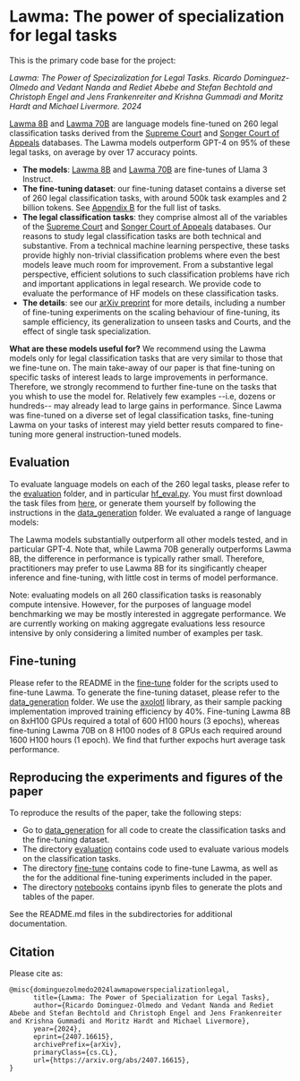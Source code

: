 # Lawma: The power of specialization for legal tasks

This is the primary code base for the project:

*Lawma: The Power of Specizalization for Legal Tasks. Ricardo Dominguez-Olmedo and Vedant Nanda and Rediet Abebe and Stefan Bechtold and Christoph Engel and Jens Frankenreiter and Krishna Gummadi and Moritz Hardt and Michael Livermore. 2024*

[Lawma 8B](https://huggingface.co/ricdomolm/lawma-8b) and [Lawma 70B](https://huggingface.co/ricdomolm/lawma-70b) are language models fine-tuned on 260 legal classification tasks derived from the [Supreme Court](http://scdb.wustl.edu/data.php) and [Songer Court of Appeals](www.songerproject.org/us-courts-of-appeals-databases.html) databases. The Lawma models outperform GPT-4 on 95\% of these legal tasks, on average by over 17 accuracy points.

* **The models**: [Lawma 8B](https://huggingface.co/ricdomolm/lawma-8b) and [Lawma 70B](https://huggingface.co/ricdomolm/lawma-70b) are fine-tunes of Llama 3 Instruct.
* **The fine-tuning dataset**: our fine-tuning dataset contains a diverse set of 260 legal classification tasks, with around 500k task examples and 2 billion tokens. See [Appendix B](https://arxiv.org/abs/2407.16615) for the full list of tasks.
* **The legal classification tasks**: they comprise almost all of the variables of the [Supreme Court](http://scdb.wustl.edu/data.php) and [Songer Court of Appeals](www.songerproject.org/us-courts-of-appeals-databases.html) databases. Our reasons to study legal classification tasks are both technical and substantive. From a technical machine learning perspective, these tasks provide highly non-trivial classification problems where
even the best models leave much room for improvement. From a substantive legal perspective, efficient
solutions to such classification problems have rich and important applications in legal research. We provide code to evaluate the performance of HF models on these classification tasks.
* **The details**: see our [arXiv preprint](https://arxiv.org/abs/2407.16615) for more details, including a number of fine-tuning experiments on the
scaling behaviour of fine-tuning, its sample efficiency, its generalization to unseen tasks and Courts, and the effect of single task specialization.

**What are these models useful for?** We recommend using the Lawma models only for legal classification tasks that are very similar to those that we fine-tune on. The main take-away of our paper is that fine-tuning on specific tasks of interest leads to large improvements in performance. Therefore, we strongly recommend to further fine-tune on the tasks that you whish to use the model for. Relatively few examples --i.e, dozens or hundreds-- may already lead to large gains in performance. Since Lawma was fine-tuned on a diverse set of legal classification tasks, fine-tuning Lawma on your tasks of interest may yield better resuts compared to fine-tuning more general instruction-tuned models.

## Evaluation

To evaluate language models on each of the 260 legal tasks, please refer to the [evaluation](evaluation/) folder, and in particular [hf_eval.py](evaluation/hf_eval.py). You must first download the task files from [here](), or generate them yourself by following the instructions in the [data_generation](data_generation/) folder. We evaluated a range of language models:

The Lawma models substantially outperform all other models tested, and in particular GPT-4. Note that, while Lawma 70B generally outperforms Lawma 8B, the difference in performance is typically rather small. Therefore, practitioners may prefer to use Lawma 8B for its singificantly cheaper inference and fine-tuning, with little cost in terms of model performance.

Note: evaluating models on all 260 classification tasks is reasonably compute intensive. However, for the purposes of language model benchmarking we may be mostly interested in aggregate performance. We are currently working on making aggregate evaluations less resource intensive by only considering a limited number of examples per task.

## Fine-tuning

Please refer to the README in the [fine-tune](fine-tune/) folder for the scripts used to fine-tune Lawma. To generate the fine-tuning dataset, please refer to the [data_generation](data_generation/) folder. We use the [axolotl](https://github.com/OpenAccess-AI-Collective/axolotl) library, as their sample packing implementation improved training efficiency by 40%. Fine-tuning Lawma 8B on 8xH100 GPUs required a total of 600 H100 hours (3 epochs), whereas fine-tuning Lawma 70B on 8 H100 nodes of 8 GPUs each required around 1600 H100 hours (1 epoch). We find that further expochs hurt average task performance.

## Reproducing the experiments and figures of the paper

To reproduce the results of the paper, take the following steps:
* Go to [data_generation](data_generation/) for all code to create the classification tasks and the fine-tuning dataset.
* The directory [evaluation](evaluation/) contains code used to evaluate various models on the classification tasks.
* The directory [fine-tune](fine-tune/) contains code to fine-tune Lawma, as well as the for the additional fine-tuning experiments included in the paper.
* The directory [notebooks](notebooks/) contains ipynb files to generate the plots and tables of the paper.

See the README.md files in the subdirectories for additional documentation.

## Citation

Please cite as:

```
@misc{dominguezolmedo2024lawmapowerspecializationlegal,
      title={Lawma: The Power of Specialization for Legal Tasks}, 
      author={Ricardo Dominguez-Olmedo and Vedant Nanda and Rediet Abebe and Stefan Bechtold and Christoph Engel and Jens Frankenreiter and Krishna Gummadi and Moritz Hardt and Michael Livermore},
      year={2024},
      eprint={2407.16615},
      archivePrefix={arXiv},
      primaryClass={cs.CL},
      url={https://arxiv.org/abs/2407.16615}, 
}
```
